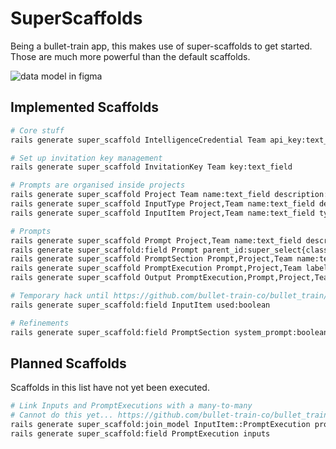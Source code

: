 # SuperScaffolds

Being a bullet-train app, this makes use of super-scaffolds to get started. Those are much
more powerful than the default scaffolds.

![data model in figma](https://github.com/swombat/promptcraft/blob/main/docs/data_model.png?raw=true)


## Implemented Scaffolds

```bash
# Core stuff
rails generate super_scaffold IntelligenceCredential Team api_key:text_field class_name:super_select

# Set up invitation key management
rails generate super_scaffold InvitationKey Team key:text_field

# Prompts are organised inside projects
rails generate super_scaffold Project Team name:text_field description:trix_editor
rails generate super_scaffold InputType Project,Team name:text_field description:trix_editor
rails generate super_scaffold InputItem Project,Team name:text_field type_id:super_select{class_name=InputType} contents:text_area

# Prompts
rails generate super_scaffold Prompt Project,Team name:text_field description:trix_editor
rails generate super_scaffold:field Prompt parent_id:super_select{class_name=Prompt} # self-reference
rails generate super_scaffold PromptSection Prompt,Project,Team name:text_field description:trix_editor contents:text_area --sortable
rails generate super_scaffold PromptExecution Prompt,Project,Team label:text_field compiled_parameters:text_area parameters_summary:text_area model:super_select
rails generate super_scaffold Output PromptExecution,Prompt,Project,Team label:text_field results:text_area input_tokens:number_field output_tokens:number_field message_id_api:text_field user_rating:number_field

# Temporary hack until https://github.com/bullet-train-co/bullet_train/issues/1457 is fixed
rails generate super_scaffold:field InputItem used:boolean

# Refinements
rails generate super_scaffold:field PromptSection system_prompt:boolean
```

## Planned Scaffolds

Scaffolds in this list have not yet been executed.

```bash
# Link Inputs and PromptExecutions with a many-to-many
# Cannot do this yet... https://github.com/bullet-train-co/bullet_train/issues/1457
rails generate super_scaffold:join_model InputItem::PromptExecution prompt_execution_id{class_name=PromptExecution} input_item_id{class_name=InputItem}
rails generate super_scaffold:field PromptExecution inputs
```
